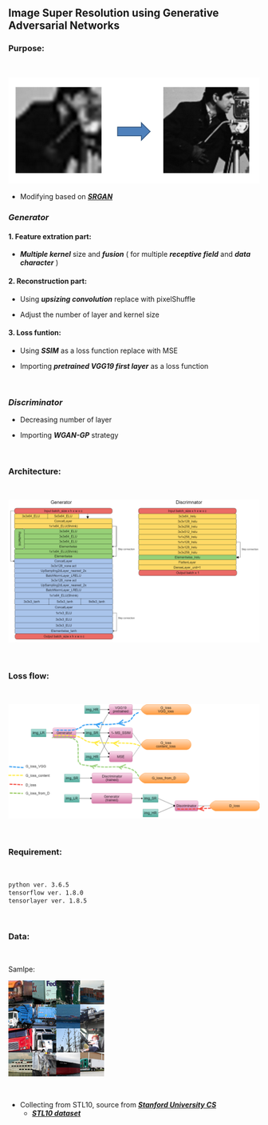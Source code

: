 ## Image Super Resolution using Generative Adversarial Networks

### Purpose:

<br />

![purpose](/img/purpose.jpg)

* Modifying based on ***[SRGAN](https://arxiv.org/abs/1609.04802)***

### *Generator*

#### 1. Feature extration part:

* ***Multiple kernel*** size and ***fusion*** ( for multiple ***receptive field*** and ***data character*** )

#### 2. Reconstruction part:

* Using ***upsizing convolution*** replace with pixelShuffle

* Adjust the number of layer and kernel size

#### 3. Loss funtion:

* Using ***SSIM*** as a loss function replace with MSE 

* Importing ***pretrained VGG19 first layer*** as a loss function

<br />

### *Discriminator*

* Decreasing number of layer

* Importing ***WGAN-GP*** strategy

<br />

### Architecture:

<br />

![Architecture](/img/architecture.png)

<br />

### Loss flow:

<br />

![LossFlow](/img/lossflow.png)

<br />

### Requirement:

<br />

    python ver. 3.6.5
    tensorflow ver. 1.8.0
    tensorlayer ver. 1.8.5
    
<br />

### Data:

<br />

Samlpe:

![datasample](/img/sample.png)

<br />

* Collecting from STL10, source from ***[Stanford University CS](https://cs.stanford.edu/~acoates/stl10/)***
    * ***[STL10 dataset](http://oomusou.io)***

